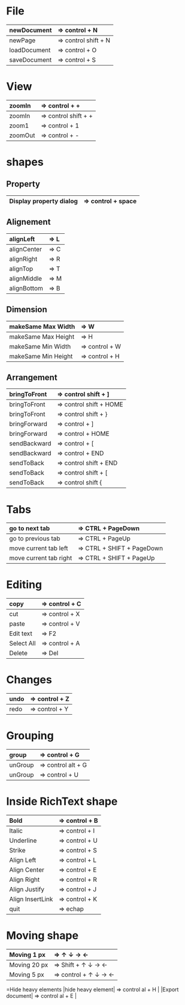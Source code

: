 # File #
| newDocument             | => control + N                 |
|:------------------------|:-------------------------------|
| newPage                 | => control shift + N           |
| loadDocument            | => control + O                 |
| saveDocument            | => control + S                 |


# View #
| zoomIn                  | => control + +                 |
|:------------------------|:-------------------------------|
| zoomIn                  | => control shift + +           |
| zoom1                   | => control + 1                 |
| zoomOut                 | => control + -                 |


# shapes #

## Property ##
|Display property dialog |=> control + space|
|:-----------------------|:-----------------|

## Alignement ##
| alignLeft               | => L                        |
|:------------------------|:----------------------------|
| alignCenter             | => C                        |
| alignRight              | => R                        |
| alignTop                | => T                        |
| alignMiddle             | => M                        |
| alignBottom             | => B                        |

## Dimension ##
| makeSame Max Width           | => W                       |
|:-----------------------------|:---------------------------|
| makeSame Max Height          | => H                       |
| makeSame Min Width           | => control  + W            |
| makeSame Min Height          | => control  + H            |

## Arrangement ##
| bringToFront            | => control shift + ]        |
|:------------------------|:----------------------------|
| bringToFront            | => control shift + HOME     |
| bringToFront            | => control shift + }        |
| bringForward            | => control + ]              |
| bringForward            | => control + HOME           |
| sendBackward            | => control + [              |
| sendBackward            | => control + END            |
| sendToBack              | => control shift + END      |
| sendToBack              | => control shift + [        |
| sendToBack              | => control shift {          |


# Tabs #
|go to next tab          | => CTRL + PageDown                 |
|:-----------------------|:-----------------------------------|
|go to previous tab      | => CTRL + PageUp                   |
|move current tab left   | => CTRL + SHIFT + PageDown        |
|move current tab right  | => CTRL + SHIFT + PageUp          |


# Editing #

|copy                    | => control + C                     |
|:-----------------------|:-----------------------------------|
|cut                     | => control + X                     |
|paste                   | => control + V                     |
|Edit text               | => F2                              |
|Select All              | => control + A                     |
|Delete                  | => Del                             |


# Changes #

|undo                    | => control + Z                     |
|:-----------------------|:-----------------------------------|
|redo                    | => control + Y                     |


# Grouping #

|group                   | => control + G                     |
|:-----------------------|:-----------------------------------|
|unGroup                 | => control alt + G                 |
|unGroup                 | => control + U                     |


# Inside RichText shape #

|Bold                    | => control + B                     |
|:-----------------------|:-----------------------------------|
|Italic                  | => control + I                     |
|Underline               | => control + U                     |
|Strike                  | => control + S                     |
|Align Left              | => control + L                     |
|Align Center            | => control + E                     |
|Align Right             | => control + R                     |
|Align Justify           | => control + J                     |
|Align InsertLink        | => control + K                     |
|quit                    | => echap                           |


# Moving shape #

| Moving  1 px            | =>           ↑ ↓ → ←           |
|:------------------------|:---------------------------------------|
| Moving 20 px            | => Shift   + ↑ ↓ → ←           |
| Moving  5 px            | => control + ↑ ↓ → ←           |
=Hide heavy elements
|hide heavy element| => control al + H                           |
|Export document| => control al + E                           |